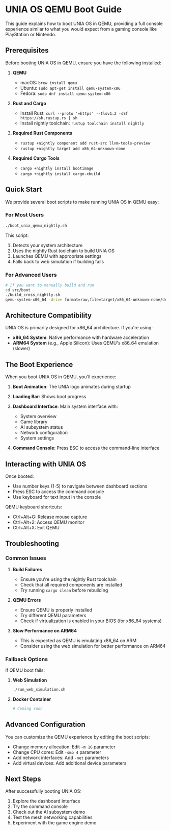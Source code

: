 # UNIA OS QEMU Boot Guide

This guide explains how to boot UNIA OS in QEMU, providing a full console experience similar to what you would expect from a gaming console like PlayStation or Nintendo.

## Prerequisites

Before booting UNIA OS in QEMU, ensure you have the following installed:

1. **QEMU**
   - macOS: `brew install qemu`
   - Ubuntu: `sudo apt-get install qemu-system-x86`
   - Fedora: `sudo dnf install qemu-system-x86`

2. **Rust and Cargo**
   - Install Rust: `curl --proto '=https' --tlsv1.2 -sSf https://sh.rustup.rs | sh`
   - Install nightly toolchain: `rustup toolchain install nightly`

3. **Required Rust Components**
   - `rustup +nightly component add rust-src llvm-tools-preview`
   - `rustup +nightly target add x86_64-unknown-none`

4. **Required Cargo Tools**
   - `cargo +nightly install bootimage`
   - `cargo +nightly install cargo-xbuild`

## Quick Start

We provide several boot scripts to make running UNIA OS in QEMU easy:

### For Most Users

```bash
./boot_unia_qemu_nightly.sh
```

This script:
1. Detects your system architecture
2. Uses the nightly Rust toolchain to build UNIA OS
3. Launches QEMU with appropriate settings
4. Falls back to web simulation if building fails

### For Advanced Users

```bash
# If you want to manually build and run
cd src/boot
./build_cross_nightly.sh
qemu-system-x86_64 -drive format=raw,file=target/x86_64-unknown-none/debug/bootimage-unia-os-bootable.bin
```

## Architecture Compatibility

UNIA OS is primarily designed for x86_64 architecture. If you're using:

- **x86_64 System**: Native performance with hardware acceleration
- **ARM64 System** (e.g., Apple Silicon): Uses QEMU's x86_64 emulation (slower)

## The Boot Experience

When you boot UNIA OS in QEMU, you'll experience:

1. **Boot Animation**: The UNIA logo animates during startup
2. **Loading Bar**: Shows boot progress
3. **Dashboard Interface**: Main system interface with:
   - System overview
   - Game library
   - AI subsystem status
   - Network configuration
   - System settings

4. **Command Console**: Press ESC to access the command-line interface

## Interacting with UNIA OS

Once booted:

- Use number keys (1-5) to navigate between dashboard sections
- Press ESC to access the command console
- Use keyboard for text input in the console

QEMU keyboard shortcuts:
- Ctrl+Alt+G: Release mouse capture
- Ctrl+Alt+2: Access QEMU monitor
- Ctrl+Alt+X: Exit QEMU

## Troubleshooting

### Common Issues

1. **Build Failures**
   - Ensure you're using the nightly Rust toolchain
   - Check that all required components are installed
   - Try running `cargo clean` before rebuilding

2. **QEMU Errors**
   - Ensure QEMU is properly installed
   - Try different QEMU parameters
   - Check if virtualization is enabled in your BIOS (for x86_64 systems)

3. **Slow Performance on ARM64**
   - This is expected as QEMU is emulating x86_64 on ARM
   - Consider using the web simulation for better performance on ARM64

### Fallback Options

If QEMU boot fails:

1. **Web Simulation**
   ```bash
   ./run_web_simulation.sh
   ```

2. **Docker Container**
   ```bash
   # Coming soon
   ```

## Advanced Configuration

You can customize the QEMU experience by editing the boot scripts:

- Change memory allocation: Edit `-m 1G` parameter
- Change CPU cores: Edit `-smp 4` parameter
- Add network interfaces: Add `-net` parameters
- Add virtual devices: Add additional device parameters

## Next Steps

After successfully booting UNIA OS:

1. Explore the dashboard interface
2. Try the command console
3. Check out the AI subsystem demo
4. Test the mesh networking capabilities
5. Experiment with the game engine demo

